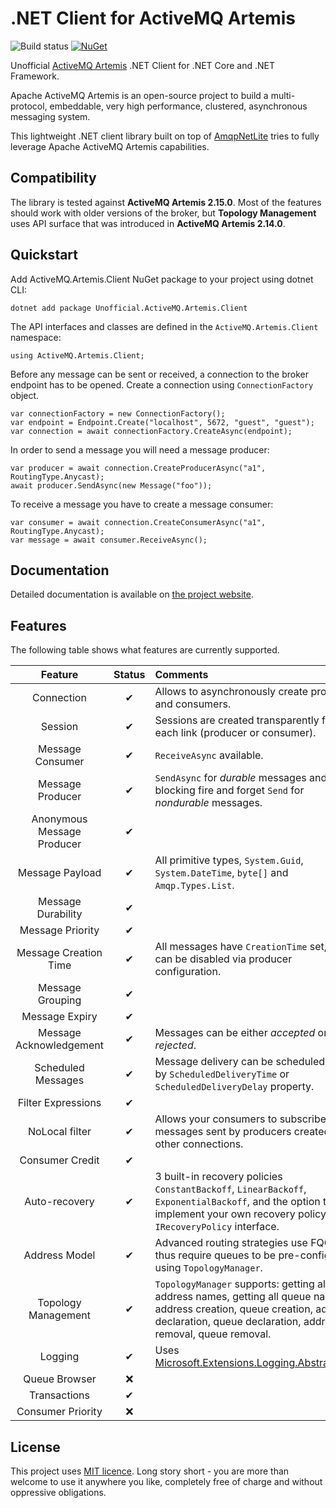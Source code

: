 # .NET Client for ActiveMQ Artemis

![Build status](https://github.com/Havret/dotnet-activemq-artemis-client/workflows/Build/badge.svg)
[![NuGet](https://img.shields.io/nuget/vpre/Unofficial.ActiveMQ.Artemis.Client.svg)](https://www.nuget.org/packages/Unofficial.ActiveMQ.Artemis.Client)

Unofficial [ActiveMQ Artemis](https://activemq.apache.org/components/artemis/) .NET Client for .NET Core and .NET Framework.

Apache ActiveMQ Artemis is an open-source project to build a multi-protocol, embeddable, very high performance, clustered, asynchronous messaging system.

This lightweight .NET client library built on top of [AmqpNetLite](http://azure.github.io/amqpnetlite/) tries to fully leverage Apache ActiveMQ Artemis capabilities.

## Compatibility

The library is tested against **ActiveMQ Artemis 2.15.0**. Most of the features should work with older versions of the broker, but **Topology Management** uses API surface that was introduced in **ActiveMQ Artemis 2.14.0**.

## Quickstart

Add ActiveMQ.Artemis.Client NuGet package to your project using dotnet CLI:

```
dotnet add package Unofficial.ActiveMQ.Artemis.Client
```

The API interfaces and classes are defined in the `ActiveMQ.Artemis.Client` namespace:

```
using ActiveMQ.Artemis.Client;
```

Before any message can be sent or received, a connection to the broker endpoint has to be opened. Create a connection using `ConnectionFactory` object.

```
var connectionFactory = new ConnectionFactory();
var endpoint = Endpoint.Create("localhost", 5672, "guest", "guest");
var connection = await connectionFactory.CreateAsync(endpoint);
```

In order to send a message you will need a message producer:

```
var producer = await connection.CreateProducerAsync("a1", RoutingType.Anycast);
await producer.SendAsync(new Message("foo"));
```

To receive a message you have to create a message consumer:

```
var consumer = await connection.CreateConsumerAsync("a1", RoutingType.Anycast);
var message = await consumer.ReceiveAsync();
```

## Documentation

Detailed documentation is available on [the project website](https://havret.github.io/dotnet-activemq-artemis-client/).

## Features

The following table shows what features are currently supported.

|Feature|Status|Comments|
|:-:|:-:|:-|
|Connection|✔|Allows to asynchronously create producers and consumers.|
|Session|✔|Sessions are created transparently for each link (producer or consumer).|
|Message Consumer|✔|`ReceiveAsync` available.|
|Message Producer|✔|`SendAsync` for *durable* messages and non-blocking fire and forget `Send` for *nondurable* messages.|
|Anonymous Message Producer|✔||
|Message Payload|✔|All primitive types, `System.Guid`, `System.DateTime`, `byte[]` and `Amqp.Types.List`.|
|Message Durability|✔||
|Message Priority|✔||
|Message Creation Time|✔|All messages have `CreationTime` set, but it can be disabled via producer configuration.|
|Message Grouping|✔||
|Message Expiry|✔||
|Message Acknowledgement|✔|Messages can be either *accepted* or *rejected*.|
|Scheduled Messages|✔|Message delivery can be scheduled either by `ScheduledDeliveryTime` or `ScheduledDeliveryDelay` property.
|Filter Expressions|✔||
|NoLocal filter|✔|Allows your consumers to subscribe to messages sent by producers created by other connections.|
|Consumer Credit|✔||
|Auto-recovery|✔|3 built-in recovery policies `ConstantBackoff`, `LinearBackoff`, `ExponentialBackoff`, and the option to implement your own recovery policy via `IRecoveryPolicy` interface.|
|Address Model|✔|Advanced routing strategies use FQQN, thus require queues to be pre-configured using `TopologyManager`.|
|Topology Management|✔|`TopologyManager` supports: getting all address names, getting all queue names, address creation, queue creation, address declaration, queue declaration, address removal, queue removal.|
|Logging|✔|Uses [Microsoft.Extensions.Logging.Abstractions](https://www.nuget.org/packages/Microsoft.Extensions.Logging.Abstractions/).|
|Queue Browser|❌||
|Transactions|✔||
|Consumer Priority|❌||

## License

This project uses [MIT licence](https://github.com/Havret/dotnet-activemq-artemis-client/blob/master/LICENSE). Long story short - you are more than welcome to use it anywhere you like, completely free of charge and without oppressive obligations.